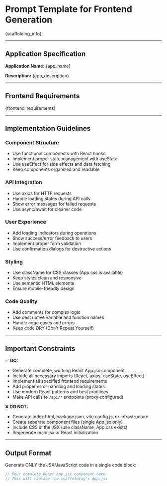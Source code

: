 # Prompt Template for Frontend Generation

{scaffolding_info}

---

## Application Specification

**Application Name:** {app_name}

**Description:** {app_description}

---

## Frontend Requirements

{frontend_requirements}

---

## Implementation Guidelines

### Component Structure
- Use functional components with React hooks
- Implement proper state management with useState
- Use useEffect for side effects and data fetching
- Keep components organized and readable

### API Integration
- Use axios for HTTP requests
- Handle loading states during API calls
- Show error messages for failed requests
- Use async/await for cleaner code

### User Experience
- Add loading indicators during operations
- Show success/error feedback to users
- Implement proper form validation
- Use confirmation dialogs for destructive actions

### Styling
- Use className for CSS classes (App.css is available)
- Keep styles clean and responsive
- Use semantic HTML elements
- Ensure mobile-friendly design

### Code Quality
- Add comments for complex logic
- Use descriptive variable and function names
- Handle edge cases and errors
- Keep code DRY (Don't Repeat Yourself)

---

## Important Constraints

✅ **DO:**
- Generate complete, working React App.jsx component
- Include all necessary imports (React, axios, useState, useEffect)
- Implement all specified frontend requirements
- Add proper error handling and loading states
- Use modern React patterns and best practices
- Make API calls to `/api/*` endpoints (proxy configured)

❌ **DO NOT:**
- Generate index.html, package.json, vite.config.js, or infrastructure
- Create separate component files (single App.jsx only)
- Include CSS in the JSX (use className, App.css exists)
- Regenerate main.jsx or React initialization

---

## Output Format

Generate ONLY the JSX/JavaScript code in a single code block:

```jsx
// Your complete React App.jsx component here
// This will replace the scaffolding's App.jsx
```
